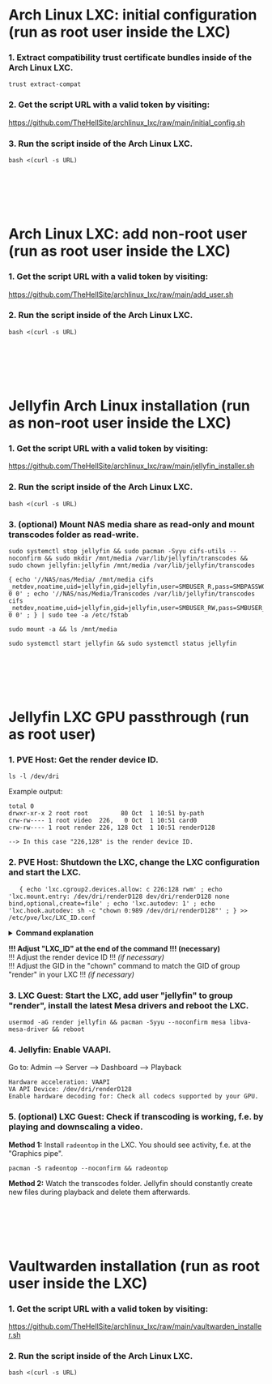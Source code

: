 # Arch Linux LXC: initial configuration (run as root user inside the LXC)

### 1. Extract compatibility trust certificate bundles inside of the Arch Linux LXC.

   ```
   trust extract-compat
   ```

### 2. Get the script URL with a valid token by visiting:
https://github.com/TheHellSite/archlinux_lxc/raw/main/initial_config.sh

### 3. Run the script inside of the Arch Linux LXC.

   ```
   bash <(curl -s URL)
   ```

<br />
<br />
<br />
<br />

# Arch Linux LXC: add non-root user (run as root user inside the LXC)

### 1. Get the script URL with a valid token by visiting:
https://github.com/TheHellSite/archlinux_lxc/raw/main/add_user.sh

### 2. Run the script inside of the Arch Linux LXC.

   ```
   bash <(curl -s URL)
   ```

<br />
<br />
<br />
<br />

# Jellyfin Arch Linux installation (run as non-root user inside the LXC)

### 1. Get the script URL with a valid token by visiting:
https://github.com/TheHellSite/archlinux_lxc/raw/main/jellyfin_installer.sh

### 2. Run the script inside of the Arch Linux LXC.

   ```
   bash <(curl -s URL)
   ```

### 3. (optional) Mount NAS media share as read-only and mount transcodes folder as read-write.

   ```
   sudo systemctl stop jellyfin && sudo pacman -Syyu cifs-utils --noconfirm && sudo mkdir /mnt/media /var/lib/jellyfin/transcodes && sudo chown jellyfin:jellyfin /mnt/media /var/lib/jellyfin/transcodes
   
   { echo '//NAS/nas/Media/ /mnt/media cifs _netdev,noatime,uid=jellyfin,gid=jellyfin,user=SMBUSER_R,pass=SMBPASSWORD_R 0 0' ; echo '//NAS/nas/Media/Transcodes /var/lib/jellyfin/transcodes cifs _netdev,noatime,uid=jellyfin,gid=jellyfin,user=SMBUSER_RW,pass=SMBUSER_RW 0 0' ; } | sudo tee -a /etc/fstab
   
   sudo mount -a && ls /mnt/media
   
   sudo systemctl start jellyfin && sudo systemctl status jellyfin
   ```

<br />
<br />
<br />
<br />

# Jellyfin LXC GPU passthrough (run as root user)

### 1. PVE Host: Get the render device ID.

   ```
   ls -l /dev/dri
   ```

   Example output:
   ```
   total 0
   drwxr-xr-x 2 root root         80 Oct  1 10:51 by-path
   crw-rw---- 1 root video  226,   0 Oct  1 10:51 card0
   crw-rw---- 1 root render 226, 128 Oct  1 10:51 renderD128
   
   --> In this case "226,128" is the render device ID.
   ```

### 2. PVE Host: Shutdown the LXC, change the LXC configuration and start the LXC.

```
   { echo 'lxc.cgroup2.devices.allow: c 226:128 rwm' ; echo 'lxc.mount.entry: /dev/dri/renderD128 dev/dri/renderD128 none bind,optional,create=file' ; echo 'lxc.autodev: 1' ; echo 'lxc.hook.autodev: sh -c "chown 0:989 /dev/dri/renderD128"' ; } >> /etc/pve/lxc/LXC_ID.conf
```

   <details>
   <summary><b>Command explanation</b></summary>
     
     1. Grant the LXC access to the render device of the PVE host.  
        ```lxc.cgroup2.devices.allow: c 226:128 rwm```
     2. Mount the render device in the LXC.  
        ```lxc.mount.entry: /dev/dri/renderD128 dev/dri/renderD128 none bind,optional,create=file```
     3. Enable "lxc.autodev" for the LXC, necessary in order to use "lxc.hook.autodev".  
        ```lxc.autodev: 1```
     4. Change UID and GID of the render device to root:render in the LXC during every start of it.  
        ```lxc.hook.autodev: sh -c "chown 0:989 /dev/dri/renderD128"```
   </details>

   **!!! Adjust "LXC_ID" at the end of the command !!! (necessary)**\
   !!! Adjust the render device ID !!! *(if necessary)*\
   !!! Adjust the GID in the "chown" command to match the GID of group "render" in your LXC !!! *(if necessary)*



### 3. LXC Guest: Start the LXC, add user "jellyfin" to group "render", install the latest Mesa drivers and reboot the LXC.

   ```
   usermod -aG render jellyfin && pacman -Syyu --noconfirm mesa libva-mesa-driver && reboot
   ```

### 4. Jellyfin: Enable VAAPI.

   Go to: Admin --> Server --> Dashboard --> Playback
   ```
   Hardware acceleration: VAAPI
   VA API Device: /dev/dri/renderD128
   Enable hardware decoding for: Check all codecs supported by your GPU.
   ```

### 5. (optional) LXC Guest: Check if transcoding is working, f.e. by playing and downscaling a video.

   **Method 1:** Install ```radeontop``` in the LXC. You should see activity, f.e. at the "Graphics pipe".
   ```
   pacman -S radeontop --noconfirm && radeontop
   ```

   **Method 2:** Watch the transcodes folder. Jellyfin should constantly create new files during playback and delete them afterwards.

<br />
<br />
<br />
<br />

# Vaultwarden installation (run as root user inside the LXC)

### 1. Get the script URL with a valid token by visiting:
https://github.com/TheHellSite/archlinux_lxc/raw/main/vaultwarden_installer.sh

### 2. Run the script inside of the Arch Linux LXC.

   ```
   bash <(curl -s URL)
   ```
